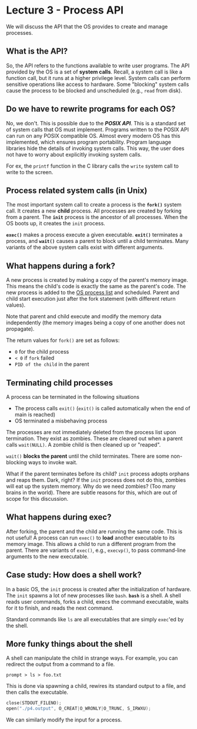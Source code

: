# Lecture 3 - Process API

We will discuss the API that the OS provides to create and manage processes.

## What is the API?

So, the API refers to the functions available to write user programs. The API provided by the OS is a set of **system calls**. Recall, a system call is like a function call, but it runs at a higher privilege level. System calls can perform sensitive operations like access to hardware. Some "blocking" system calls cause the process to be blocked and unscheduled (e.g., `read` from disk).

## Do we have to rewrite programs for each OS?

No, we don't. This is possible due to the ***POSIX API***. This is a standard set of system calls that OS must implement. Programs written to the POSIX API can run on any POSIX compatible OS. Almost every modern OS has this implemented, which ensures program portability. Program language libraries hide the details of invoking system calls. This way, the user does not have to worry about explicitly invoking system calls.

For ex, the `printf` function in the C library calls the `write` system call to write to the screen.

## Process related system calls (in Unix)

The most important system call to create a process is the **`fork()`** system call. It creates a new **child** process. All processes are created by forking from a parent. The **`init`** process is the ancestor of all processes. When the OS boots up, it creates the `init` process.

**`exec()`** makes a process execute a given executable.  **`exit()`** terminates a process, and **`wait()`** causes a parent to block until a child terminates. Many variants of the above system calls exist with different arguments.

## What happens during a fork?

A new process is created by making a copy of the parent's memory image. This means the child's code is exactly the same as the parent's code. The new process is added to the [OS process list](#os-data-structures) and scheduled. Parent and child start execution just after the fork statement (with different return values).

Note that parent and child execute and modify the memory data independently (the memory images being a  copy of one another does not propagate).

The return values for `fork()` are set as follows:

- `0` for the child process
- `< 0` if `fork` failed
- `PID of the child` in the parent

## Terminating child processes

A process can be terminated in the following situations

- The process calls `exit()` (`exit()` is called automatically when the end of main is reached)
- OS terminated a misbehaving process

The processes are not immediately deleted from the process list upon termination. They exist as zombies. These are cleared out when a parent calls `wait(NULL)`. A zombie child is then cleaned up or "reaped".

`wait()` **blocks the parent** until the child terminates. There are some non-blocking ways to invoke wait.

What if the parent terminates before its child? `init` process adopts orphans and reaps them. Dark, right? If the `init` process does not do this, zombies will eat up the system memory. Why do we need zombies? (Too many brains in the world). There are subtle reasons for this, which are out of scope for this discussion.

## What happens during exec?

After forking, the parent and the child are running the same code. This is not useful! A process can run `exec()` to **load** another executable to its memory image. This allows a child to run a different program from the parent. There are variants of `exec()`, e.g., `execvp()`, to pass command-line arguments to the new executable.

## Case study: How does a shell work?

In a basic OS, the `init` process is created after the initialization of hardware. The `init` spawns a lot of new processes like `bash`. **`bash`** is a shell. A shell reads user commands, forks a child, execs the command executable, waits for it to finish, and reads the next command.

Standard commands like `ls` are all executables that are simply `exec`'ed by the shell.

## More funky things about the shell

A shell can manipulate the child in strange ways. For example, you can redirect the output from a command to a file.

```shell
prompt > ls > foo.txt
```

This is done via spawning a child, rewires its standard output to a file, and then calls the executable.

```c
close(STDOUT_FILENO);
open("./p4.output", O_CREAT|O_WRONLY|O_TRUNC, S_IRWXU);
```

We can similarly modify the input for a process.